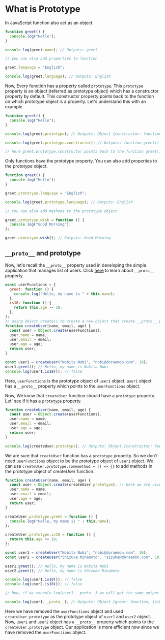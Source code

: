 # What is Prototype

In JavaScript function also act as an object.

```js
function greet() {
  console.log("Hello");
}

console.log(greet.name); // Outputs: greet

// you can also add properties to function

greet.language = "English";

console.log(greet.language); // Outputs: English
```

Now, Every function has a property called `prototype`. This `prototype` property is an object (referred as prototype object) which has a constructor property by default. This constructor property points back to the function on which prototype object is a property. Let's understand this with an example.

```js
function greet() {
  console.log("Hello");
}

console.log(greet.prototype); // Outputs: Object {constructor: function}

console.log(greet.prototype.constructor); // Outputs: function greet()

// here greet.prototype.constructor points back to the function greet()
```

Only functions have the prototype property. You can also add properties to the prototype object.

```js
function greet() {
  console.log("Hello");
}

greet.prototype.language = "English";

console.log(greet.prototype.language); // Outputs: English

// You can also add methods to the prototype object

greet.prototype.wish = function () {
  console.log("Good Morning");
};

greet.prototype.wish(); // Outputs: Good Morning
```

## `__proto__` and prototype

Now, let's recall the `__proto__` property used in developing the simple application that manages list of users. Click [here](../05-Oop-in-Javascript/01-Intro-to-Oop.md#why-do-we-need-oop?) to learn about `__proto__` property.

```js
const userFunctions = {
  greet: function () {
    console.log("Hello, my name is " + this.name);
  },
  is18: function () {
    return this.age >= 18;
  },
};
// using object.create() to create a new object that create __proto__ property
function createUser(name, email, age) {
  const user = Object.create(userFunctions);
  user.name = name;
  user.email = email;
  user.age = age;
  return user;
}

const user1 = createUser("Nobita Nobi", "nobi@doraemon.com", 10);
user1.greet(); // Hello, my name is Nobita Nobi
console.log(user1.is18()); // false
```

Here, `userFunctions` is the prototype object of `user1` object. `user1` object has a `__proto__` property which points to the `userFunctions` object.

Now, We know that `createUser` function should have a `prototype` property. Let' see if it has a `prototype` property.

```js
function createUser(name, email, age) {
  const user = Object.create(userFunctions);
  user.name = name;
  user.email = email;
  user.age = age;
  return user;
}

console.log(createUser.prototype); // Outputs: Object {constructor: function}
```

We are sure that `createUser` function has a `prototype` property. So we don't need `userFunctions` object to be the prototype object of `user1` object. We can use `createUser.prototype.somemethod = () => {}` to add methods in the prototype object of createUser function.

```js
function createUser(name, email, age) {
  const user = Object.create(createUser.prototype); // here we are using createUser.prototype as the prototype object of user object
  user.name = name;
  user.email = email;
  user.age = age;
  return user;
}

createUser.prototype.greet = function () {
  console.log("Hello, my name is " + this.name);
};

createUser.prototype.is18 = function () {
  return this.age >= 18;
};

const user1 = createUser("Nobita Nobi", "nobi@doraemon.com", 10);
const user2 = createUser("Shizuka Minamoto", "sizuka@doraemon.com", 10);

user1.greet(); // Hello, my name is Nobita Nobi
user2.greet(); // Hello, my name is Shizuka Minamoto

console.log(user1.is18()); // false
console.log(user2.is18()); // false

// Now, if we console.log(user1.__proto__) we will get the same output as console.log(createUser.prototype).

console.log(user1.__proto__); // Outputs: Object {greet: function, is18: function}
```

Here we have removed the `userFunctions` object and used `createUser.prototype` as the prototype object of `user1` and `user2` object. Now, `user1` and `user2` object has a `__proto__` property which points to the `createUser.prototype` object. Our application is more efficient now since we have removed the `userFunctions` object.
